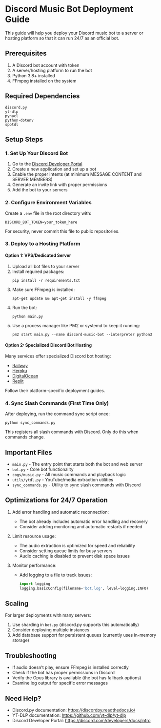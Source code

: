 # Discord Music Bot Deployment Guide

This guide will help you deploy your Discord music bot to a server or hosting platform so that it can run 24/7 as an official bot.

## Prerequisites

1. A Discord bot account with token
2. A server/hosting platform to run the bot
3. Python 3.8+ installed
4. FFmpeg installed on the system

## Required Dependencies

```
discord.py
yt-dlp
pynacl
python-dotenv
spotdl
```

## Setup Steps

### 1. Set Up Your Discord Bot

1. Go to the [Discord Developer Portal](https://discord.com/developers/applications)
2. Create a new application and set up a bot
3. Enable the proper intents (at minimum MESSAGE CONTENT and SERVER MEMBERS)
4. Generate an invite link with proper permissions
5. Add the bot to your servers

### 2. Configure Environment Variables

Create a `.env` file in the root directory with:

```
DISCORD_BOT_TOKEN=your_token_here
```

For security, never commit this file to public repositories.

### 3. Deploy to a Hosting Platform

#### Option 1: VPS/Dedicated Server

1. Upload all bot files to your server
2. Install required packages:
   ```
   pip install -r requirements.txt
   ```
3. Make sure FFmpeg is installed:
   ```
   apt-get update && apt-get install -y ffmpeg
   ```
4. Run the bot:
   ```
   python main.py
   ```
5. Use a process manager like PM2 or systemd to keep it running:
   ```
   pm2 start main.py --name discord-music-bot --interpreter python3
   ```

#### Option 2: Specialized Discord Bot Hosting

Many services offer specialized Discord bot hosting:
- [Railway](https://railway.app/)
- [Heroku](https://www.heroku.com/)
- [DigitalOcean](https://www.digitalocean.com/)
- [Replit](https://replit.com/)

Follow their platform-specific deployment guides.

### 4. Sync Slash Commands (First Time Only)

After deploying, run the command sync script once:

```
python sync_commands.py
```

This registers all slash commands with Discord. Only do this when commands change.

## Important Files

- `main.py` - The entry point that starts both the bot and web server
- `bot.py` - Core bot functionality
- `cogs/music.py` - All music commands and playback logic
- `utils/ytdl.py` - YouTube/media extraction utilities
- `sync_commands.py` - Utility to sync slash commands with Discord

## Optimizations for 24/7 Operation

1. Add error handling and automatic reconnection:
   - The bot already includes automatic error handling and recovery
   - Consider adding monitoring and automatic restarts if needed

2. Limit resource usage:
   - The audio extraction is optimized for speed and reliability
   - Consider setting queue limits for busy servers
   - Audio caching is disabled to prevent disk space issues

3. Monitor performance:
   - Add logging to a file to track issues:
     ```python
     import logging
     logging.basicConfig(filename='bot.log', level=logging.INFO)
     ```

## Scaling

For larger deployments with many servers:
1. Use sharding in `bot.py` (discord.py supports this automatically)
2. Consider deploying multiple instances
3. Add database support for persistent queues (currently uses in-memory storage)

## Troubleshooting

- If audio doesn't play, ensure FFmpeg is installed correctly
- Check if the bot has proper permissions in Discord
- Verify the Opus library is available (the bot has fallback options)
- Examine log output for specific error messages

## Need Help?

- Discord.py documentation: https://discordpy.readthedocs.io/
- YT-DLP documentation: https://github.com/yt-dlp/yt-dlp
- Discord Developer Portal: https://discord.com/developers/docs/intro